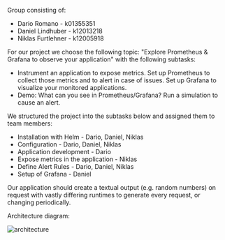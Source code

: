 Group consisting of:
- Dario Romano - k01355351
- Daniel Lindhuber - k12013218
- Niklas Furtlehner - k12005918

For our project we choose the following topic: "Explore Prometheus & Grafana to observe your application" with the following subtasks:
  - Instrument an application to expose metrics. Set up Prometheus to collect those metrics and to alert in case of
    issues. Set up Grafana to visualize your monitored applications.
  - Demo: What can you see in Prometheus/Grafana? Run a simulation to cause an alert.
  
We structured the project into the subtasks below and assigned them to team members:
  - Installation with Helm - Dario, Daniel, Niklas
  - Configuration - Dario, Daniel, Niklas
  - Application development - Dario
  - Expose metrics in the application - Niklas
  - Define Alert Rules - Dario, Daniel, Niklas
  - Setup of Grafana - Daniel

Our application should create a textual output (e.g. random numbers) on request with vastly differing runtimes to generate every request, or changing periodically. 

Architecture diagram:

![architecture](https://user-images.githubusercontent.com/44208537/206863463-10790ca3-6c89-4381-911d-8479326aa295.png)
